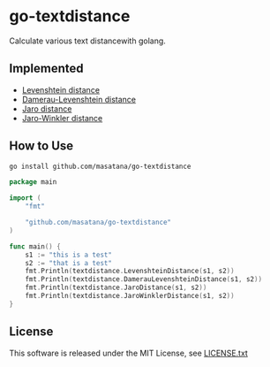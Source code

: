 # go-textdistance

Calculate various text distancewith golang.

## Implemented
* [Levenshtein distance](http://en.wikipedia.org/wiki/Levenshtein_distance)
* [Damerau-Levenshtein distance](http://en.wikipedia.org/wiki/Damerau%E2%80%93Levenshtein_distance)
* [Jaro distance](http://en.wikipedia.org/wiki/Jaro%E2%80%93Winkler_distance)
* [Jaro-Winkler distance](http://en.wikipedia.org/wiki/Jaro%E2%80%93Winkler_distance)

## How to Use


```bash
go install github.com/masatana/go-textdistance
```

```go
package main

import (
	"fmt"

	"github.com/masatana/go-textdistance"
)

func main() {
	s1 := "this is a test"
	s2 := "that is a test"
	fmt.Println(textdistance.LevenshteinDistance(s1, s2))
	fmt.Println(textdistance.DamerauLevenshteinDistance(s1, s2))
	fmt.Println(textdistance.JaroDistance(s1, s2))
	fmt.Println(textdistance.JaroWinklerDistance(s1, s2))
}
```

## License

This software is released under the MIT License, see [LICENSE.txt](https://github.com/masatana/go-textdistance/LICENSE.txt)
